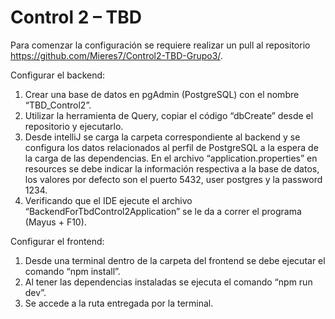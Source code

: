 # Control 2 – TBD
Para comenzar la configuración se requiere realizar un pull al repositorio https://github.com/Mieres7/Control2-TBD-Grupo3/.

Configurar el backend:
1.	Crear una base de datos en pgAdmin (PostgreSQL) con el nombre “TBD_Control2”.
2.	Utilizar la herramienta de Query, copiar el código “dbCreate” desde el repositorio y ejecutarlo.
3.	Desde intelliJ se carga la carpeta correspondiente al backend y se configura los datos relacionados al perfil de PostgreSQL a la espera de la carga de las dependencias. En el archivo “application.properties” en resources se debe indicar la información respectiva a la base de datos, los valores por defecto son el puerto 5432, user postgres y la password 1234.
4.	Verificando que el IDE ejecute el archivo “BackendForTbdControl2Application” se le da a correr el programa (Mayus + F10).

Configurar el frontend:
1.	Desde una terminal dentro de la carpeta del frontend se debe ejecutar el comando “npm install”.
2.	Al tener las dependencias instaladas se ejecuta el comando “npm run dev”.
3.	Se accede a la ruta entregada por la terminal.
